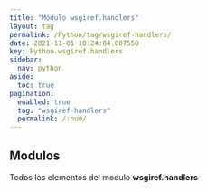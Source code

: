 ```yaml
---
title: "Módulo wsgiref.handlers"
layout: tag
permalink: /Python/tag/wsgiref-handlers/
date: 2021-11-01 10:24:04.007558
key: Python.wsgiref.handlers
sidebar: 
  nav: python
aside: 
  toc: true
pagination: 
  enabled: true
  tag: "wsgiref-handlers"
  permalink: /:num/
---
```


<h2>Modulos</h2>
Todos los elementos del modulo <strong>wsgiref.handlers</strong>
